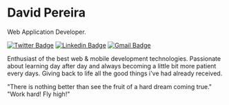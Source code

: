 # David Pereira 

Web Application Developer.

[![Twitter Badge](https://img.shields.io/badge/-@dieegosf-6633cc?style=flat-square&labelColor=6633cc&logo=twitter&logoColor=white&link=https://twitter.com/dieegosf)](https://twitter.com/dieegosf) 
[![Linkedin Badge](https://img.shields.io/badge/-Diego%20Fernandes-6633cc?style=flat-square&logo=Linkedin&logoColor=white&link=https://www.linkedin.com/in/diego-schell-fernandes/)](https://www.linkedin.com/in/diego-schell-fernandes/) 
[![Gmail Badge](https://img.shields.io/badge/-diego.schell.f@gmail.com-6633cc?style=flat-square&logo=Gmail&logoColor=white&link=mailto:diego.schell.f@gmail.com)](mailto:davidjmarinhopereira@gmail.com)

Enthusiast of the best web & mobile development technologies.
Passionate about learning day after day and always becoming a little bit more patient every days. Giving back to life all the good things i've had already received. 


"There is nothing better than see the fruit of a hard dream coming true." "Work hard! Fly high!"
